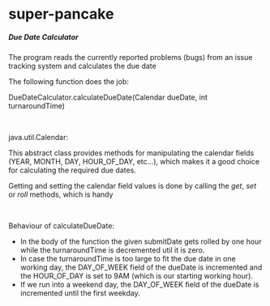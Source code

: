 # super-pancake
<h5>Due Date Calculator</h5>

<p>The program reads the currently reported problems (bugs) from an issue tracking system and calculates the due date</p>

<p>The following function does the job:</p>
<p>DueDateCalculator.calculateDueDate(Calendar dueDate, int turnaroundTime)</p>

<br>
<p> java.util.Calendar: </p>
<p>
	This abstract class provides methods for manipulating the calendar fields (YEAR, MONTH, DAY, HOUR_OF_DAY, etc...), which makes it a good choice for calculating the required due dates.
</p>
<p> Getting and setting the calendar field values is done by calling the <i>get</i>, <i>set</i> or <i>roll</i> methods, which is handy </p>

<br>
<p>Behaviour of calculateDueDate: </p>
<ul> 

<li> In the body of the function the given submitDate gets rolled by one hour while the turnaroundTime is decremented util it is zero.
<li> In case the turnaroundTime is too large to fit the due date in one working day,
 the DAY_OF_WEEK field of the dueDate is incremented and the HOUR_OF_DAY is set to 9AM (which is our starting working hour).
<li> If we run into a weekend day, the DAY_OF_WEEK field of the dueDate is incremented until the first weekday.
</ul>
